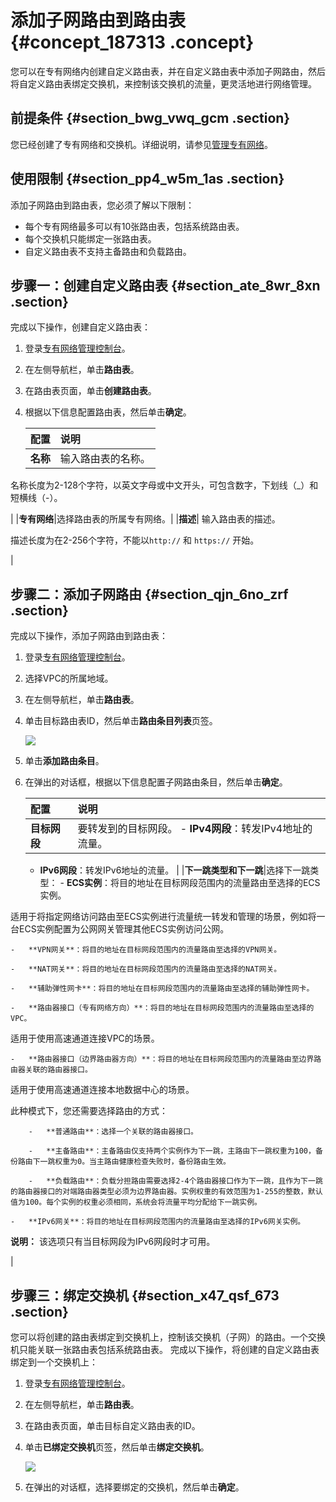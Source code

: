 # 添加子网路由到路由表 {#concept_187313 .concept}

您可以在专有网络内创建自定义路由表，并在自定义路由表中添加子网路由，然后将自定义路由表绑定交换机，来控制该交换机的流量，更灵活地进行网络管理。

## 前提条件 {#section_bwg_vwq_gcm .section}

您已经创建了专有网络和交换机。详细说明，请参见[管理专有网络](cn.zh-CN/用户指南/专有网络和子网/管理专有网络.md#)。

## 使用限制 {#section_pp4_w5m_1as .section}

添加子网路由到路由表，您必须了解以下限制：

-   每个专有网络最多可以有10张路由表，包括系统路由表。
-   每个交换机只能绑定一张路由表。
-   自定义路由表不支持主备路由和负载路由。

## 步骤一：创建自定义路由表 {#section_ate_8wr_8xn .section}

完成以下操作，创建自定义路由表：

1.  登录[专有网络管理控制台](https://vpcnext.console.aliyun.com/nat/)。
2.  在左侧导航栏，单击**路由表**。
3.  在路由表页面，单击**创建路由表**。
4.  根据以下信息配置路由表，然后单击**确定**。

    |配置|说明|
    |:-|:-|
    |**名称**| 输入路由表的名称。

 名称长度为2-128个字符，以英文字母或中文开头，可包含数字，下划线（\_）和短横线（-）。

 |
    |**专有网络**|选择路由表的所属专有网络。|
    |**描述**| 输入路由表的描述。

 描述长度为在2-256个字符，不能以`http://` 和 `https://` 开始。

 |


## 步骤二：添加子网路由 {#section_qjn_6no_zrf .section}

完成以下操作，添加子网路由到路由表：

1.  登录[专有网络管理控制台](https://vpcnext.console.aliyun.com/nat/)。
2.  选择VPC的所属地域。
3.  在左侧导航栏，单击**路由表**。
4.  单击目标路由表ID，然后单击**路由条目列表**页签。

    ![](http://static-aliyun-doc.oss-cn-hangzhou.aliyuncs.com/assets/img/2437/155650290138188_zh-CN.png)

5.  单击**添加路由条目**。
6.  在弹出的对话框，根据以下信息配置子网路由条目，然后单击**确定**。

    |配置|说明|
    |:-|:-|
    |**目标网段**|要转发到的目标网段。     -   **IPv4网段**：转发IPv4地址的流量。
    -   **IPv6网段**：转发IPv6地址的流量。
 |
    |**下一跳类型和下一跳**|选择下一跳类型：     -   **ECS实例**：将目的地址在目标网段范围内的流量路由至选择的ECS实例。

适用于将指定网络访问路由至ECS实例进行流量统一转发和管理的场景，例如将一台ECS实例配置为公网网关管理其他ECS实例访问公网。

    -   **VPN网关**：将目的地址在目标网段范围内的流量路由至选择的VPN网关。

    -   **NAT网关**：将目的地址在目标网段范围内的流量路由至选择的NAT网关。

    -   **辅助弹性网卡**：将目的地址在目标网段范围内的流量路由至选择的辅助弹性网卡。

    -   **路由器接口（专有网络方向）**：将目的地址在目标网段范围内的流量路由至选择的VPC。

适用于使用高速通道连接VPC的场景。

    -   **路由器接口（边界路由器方向）**：将目的地址在目标网段范围内的流量路由至边界路由器关联的路由器接口。

适用于使用高速通道连接本地数据中心的场景。

此种模式下，您还需要选择路由的方式：

        -   **普通路由**：选择一个关联的路由器接口。

        -   **主备路由**：主备路由仅支持两个实例作为下一跳，主路由下一跳权重为100，备份路由下一跳权重为0。当主路由健康检查失败时，备份路由生效。

        -   **负载路由**：负载分担路由需要选择2-4个路由器接口作为下一跳，且作为下一跳的路由器接口的对端路由器类型必须为边界路由器。实例权重的有效范围为1-255的整数，默认值为100。每个实例的权重必须相同，系统会将流量平均分配给下一跳实例。

    -   **IPv6网关**：将目的地址在目标网段范围内的流量路由至选择的IPv6网关实例。

**说明：** 该选项只有当目标网段为IPv6网段时才可用。

 |


## 步骤三：绑定交换机 {#section_x47_qsf_673 .section}

您可以将创建的路由表绑定到交换机上，控制该交换机（子网）的路由。一个交换机只能关联一张路由表包括系统路由表。 完成以下操作，将创建的自定义路由表绑定到一个交换机上：

1.  登录[专有网络管理控制台](https://vpcnext.console.aliyun.com/nat/)。
2.  在左侧导航栏，单击**路由表**。
3.  在路由表页面，单击目标自定义路由表的ID。
4.  单击**已绑定交换机**页签，然后单击**绑定交换机**。

    ![](http://static-aliyun-doc.oss-cn-hangzhou.aliyuncs.com/assets/img/17037/15565029028675_zh-CN.png)

5.  在弹出的对话框，选择要绑定的交换机，然后单击**确定**。

